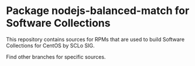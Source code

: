 # Package nodejs-balanced-match for Software Collections

This repository contains sources for RPMs that are used
to build Software Collections for CentOS by SCLo SIG.

Find other branches for specific sources.
